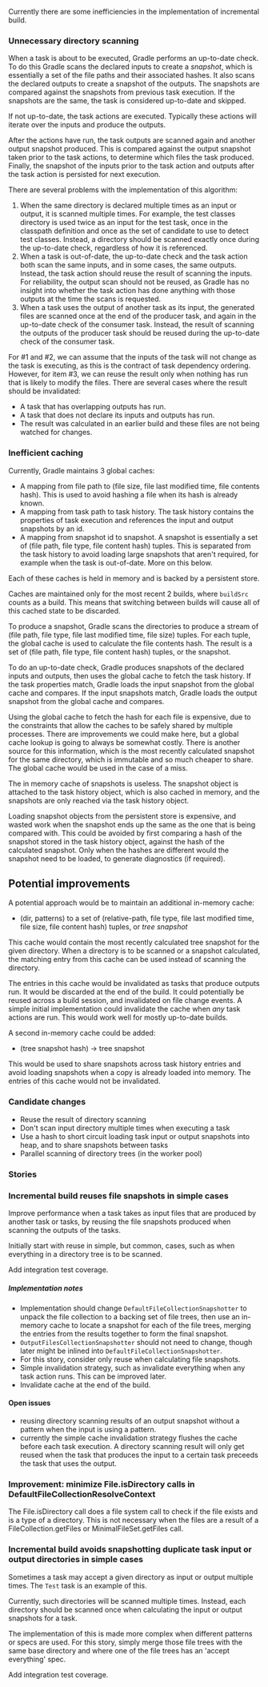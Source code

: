 
Currently there are some inefficiencies in the implementation of incremental build.

### Unnecessary directory scanning 

When a task is about to be executed, Gradle performs an up-to-date check. To do this Gradle scans the declared inputs to create a _snapshot_, which 
is essentially a set of the file paths and their associated hashes. It also scans the declared outputs to create a snapshot of the outputs.
The snapshots are compared against the snapshots from previous task execution. If the snapshots are the same, the task is considered up-to-date and skipped.

If not up-to-date, the task actions are executed. Typically these actions will iterate over the inputs and produce the outputs.

After the actions have run, the task outputs are scanned again and another output snapshot produced. This is compared against the output snapshot taken prior to the 
task actions, to determine which files the task produced. 
Finally, the snapshot of the inputs prior to the task action and outputs after the task action is persisted for next execution.

There are several problems with the implementation of this algorithm:

1. When the same directory is declared multiple times as an input or output, it is scanned multiple times. For example, the test classes directory is used twice as an input 
for the test task, once in the classpath definition and once as the set of candidate to use to detect test classes. Instead, a directory should be scanned exactly once during 
the up-to-date check, regardless of how it is referenced.
2. When a task is out-of-date, the up-to-date check and the task action both scan the same inputs, and in some cases, the same outputs. Instead, the task action should
reuse the result of scanning the inputs. For reliability, the output scan should not be reused, as Gradle has no insight into whether the task action has done anything with those
outputs at the time the scans is requested.
3. When a task uses the output of another task as its input, the generated files are scanned once at the end of the producer task, and again in the up-to-date check of the consumer task.
Instead, the result of scanning the outputs of the producer task should be reused during the up-to-date check of the consumer task.

For #1 and #2, we can assume that the inputs of the task will not change as the task is executing, as this is the contract of task dependency ordering. However, for
item #3, we can reuse the result only when nothing has run that is likely to modify the files. There are several cases where the result should be invalidated: 

- A task that has overlapping outputs has run.
- A task that does not declare its inputs and outputs has run.
- The result was calculated in an earlier build and these files are not being watched for changes.

### Inefficient caching

Currently, Gradle maintains 3 global caches:

- A mapping from file path to (file size, file last modified time, file contents hash). This is used to avoid hashing a file when its hash is already known.
- A mapping from task path to task history. The task history contains the properties of task execution and references the input and output snapshots by an id.
- A mapping from snapshot id to snapshot. A snapshot is essentially a set of (file path, file type, file content hash) tuples. This is separated from the task history
  to avoid loading large snapshots that aren't required, for example when the task is out-of-date. More on this below.

Each of these caches is held in memory and is backed by a persistent store.

Caches are maintained only for the most recent 2 builds, where `buildSrc` counts as a build. This means that switching between builds will cause all of this cached state to
be discarded.

To produce a snapshot, Gradle scans the directories to produce a stream of (file path, file type, file last modified time, file size) tuples. For each tuple, the
global cache is used to calculate the file contents hash. The result is a set of (file path, file type, file content hash) tuples, or the snapshot.

To do an up-to-date check, Gradle produces snapshots of the declared inputs and outputs, then uses the global cache to fetch the task history. If the task properties match, 
Gradle loads the input snapshot from the global cache and compares. If the input snapshots match, Gradle loads the output snapshot from the global cache and compares. 

Using the global cache to fetch the hash for each file is expensive, due to the constraints that allow the caches to be safely shared by multiple processes. 
There are improvements we could make here, but a global cache lookup is going to always be somewhat costly. 
There is another source for this information, which is the most recently calculated snapshot for the same directory, which is immutable and so much cheaper to share. 
The global cache would be used in the case of a miss.

The in memory cache of snapshots is useless. The snapshot object is attached to the task history object, which is also cached in memory, and the snapshots are only reached 
via the task history object.

Loading snapshot objects from the persistent store is expensive, and wasted work when the snapshot ends up the same as the one that is being compared with. 
This could be avoided by first comparing a hash of the snapshot stored in the task history object, against the hash of the calculated snapshot. 
Only when the hashes are different would the snapshot need to be loaded, to generate diagnostics (if required).

## Potential improvements

A potential approach would be to maintain an additional in-memory cache:

- (dir, patterns) to a set of (relative-path, file type, file last modified time, file size, file content hash) tuples, or _tree snapshot_

This cache would contain the most recently calculated tree snapshot for the given directory. When a directory is to be scanned or a snapshot calculated, the matching
entry from this cache can be used instead of scanning the directory.

The entries in this cache would be invalidated as tasks that produce outputs run. It would be discarded at the end of the build.
It could potentially be reused across a build session, and invalidated on file change events. A simple initial implementation could invalidate the cache when _any_ task 
actions are run. This would work well for mostly up-to-date builds.

A second in-memory cache could be added:

- (tree snapshot hash) -> tree snapshot

This would be used to share snapshots across task history entries and avoid loading snapshots when a copy is already loaded into memory. The entries of this cache would
not be invalidated.

### Candidate changes

- Reuse the result of directory scanning
- Don't scan input directory multiple times when executing a task
- Use a hash to short circuit loading task input or output snapshots into heap, and to share snapshots between tasks
- Parallel scanning of directory trees (in the worker pool)

### Stories

### Incremental build reuses file snapshots in simple cases

Improve performance when a task takes as input files that are produced by another task or tasks, by reusing the file snapshots produced when scanning the outputs of 
the tasks.

Initially start with reuse in simple, but common, cases, such as when everything in a directory tree is to be scanned.

Add integration test coverage.

##### Implementation notes

- Implementation should change `DefaultFileCollectionSnapshotter` to unpack the file collection to a backing set of file trees, then use an in-memory cache to locate
a snapshot for each of the file trees, merging the entries from the results together to form the final snapshot.
- `OutputFilesCollectionSnapshotter` should not need to change, though later might be inlined into `DefaultFileCollectionSnapshotter`.
- For this story, consider only reuse when calculating file snapshots.
- Simple invalidation strategy, such as invalidate everything when any task action runs. This can be improved later.
- Invalidate cache at the end of the build. 

#### Open issues
- reusing directory scanning results of an output snapshot without a pattern when the input is using a pattern.
- currently the simple cache invalidation strategy flushes the cache before each task execution. A directory scanning result will only get reused when the task that produces the input to a certain task preceeds the task that uses the output.

### Improvement: minimize File.isDirectory calls in DefaultFileCollectionResolveContext

The File.isDirectory call does a file system call to check if the file exists and is a type of a directory. This is not necessary when the files are a result of a FileCollection.getFiles or MinimalFileSet.getFiles call.

### Incremental build avoids snapshotting duplicate task input or output directories in simple cases

Sometimes a task may accept a given directory as input or output multiple times. The `Test` task is an example of this.

Currently, such directories will be scanned multiple times. Instead, each directory should be scanned once when calculating the input or output snapshots for a task.
   
The implementation of this is made more complex when different patterns or specs are used. For this story, simply merge those file trees with the same base directory
and where one of the file trees has an 'accept everything' spec.

Add integration test coverage.
